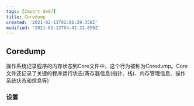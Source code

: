 ```yaml
---
tags: [Import-de87]
title: Coredump
created: '2021-02-13T02:06:29.358Z'
modified: '2021-02-13T04:42:32.859Z'
---
```


## Coredump

操作系统记录程序的内存状态到Core文件中，这个行为被称为Coredump。Core文件还记录了关键的程序运行状态(寄存器信息(指针、栈)、内存管理信息、操作系统状态和信息等)

### 设置
